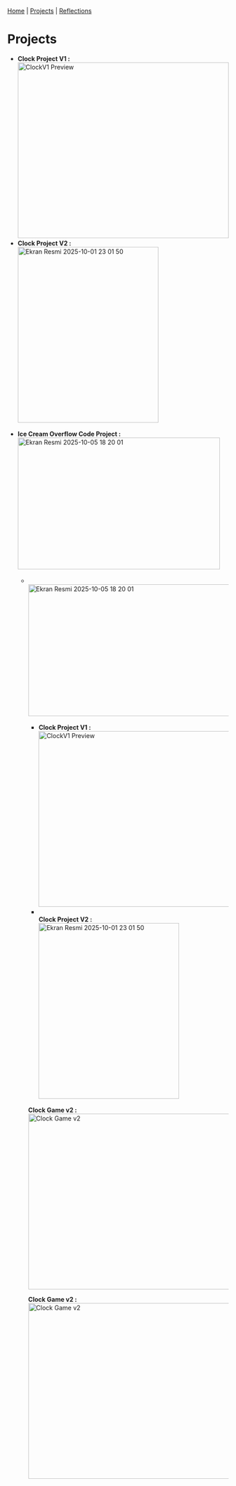 [Home](README.md) | [Projects](projects.md) | [Reflections](reflections.md)

<html>
<body>

  <h1>Projects</h1>

  <section>
    <ul>
<li>
        <strong>Clock Project V1 :</strong> 
        <br>
        <img src="https://github.com/user-attachments/assets/db255f3c-1485-442a-8435-8fd6b0b02a7d" width="480" height="400" alt="ClockV1 Preview">
      </li>
      <li>
        <strong>Clock Project V2 :</strong>
        <br>
        <img width="320" height="400" alt="Ekran Resmi 2025-10-01 23 01 50" src="https://github.com/user-attachments/assets/bf6f6860-cc14-4eab-8f5a-19a224dea1ce" />
      </li>
    </ul>
  </section>

   <section>
    <ul>
<li>
        <strong>Ice Cream Overflow Code Project :</strong> 
        <br>
        <img width="460" height="300" alt="Ekran Resmi 2025-10-05 18 20 01" src="https://github.com/user-attachments/assets/9cd84930-0a7e-49e6-8c10-ac36d41b9188" />
      </li>
    <ul>
<li>
        <br>
        <img width="460" height="300" alt="Ekran Resmi 2025-10-05 18 20 01" src="https://github.com/user-attachments/assets/9bef2b29-e673-4945-8fab-6c202a68bef0" />
      </li>
  
  <section>
    <ul>
<li>
        <strong>Clock Project V1 :</strong> 
        <br>
        <img src="https://github.com/user-attachments/assets/e1a311b4-0b50-4258-a87e-2d7b138dbd4c" width="480" height="400" alt="ClockV1 Preview">
      </li>
      <li>
        <br>
        <strong>Clock Project V2 :</strong>
        <br>
        <img width="320" height="400" alt="Ekran Resmi 2025-10-01 23 01 50" src="https://github.com/user-attachments/assets/e1a311b4-0b50-4258-a87e-2d7b138dbd4c" />
      <br>
      </li>
    </ul>
  </section>

<strong>Clock Game v2 :</strong> 
        <br>
        <img src="https://github.com/user-attachments/assets/eb37e1ca-76b1-4b97-94f9-53de7f920d8f" width="480" height="400" alt="Clock Game v2">

<strong>Clock Game v2 :</strong> 
        <br>
        <img src="https://github.com/user-attachments/assets/e1a311b4-0b50-4258-a87e-2d7b138dbd4c" width="480" height="400" alt="Clock Game v2">

